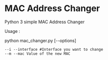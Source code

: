 # MAC Address Changer

Python 3 simple MAC Address Changer

Usage :

python mac_changer.py [--options]

```
--i --interface #Interface you want to change
--m --mac Value of the new MAC
```